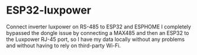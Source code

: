 # ESP32-luxpower
Connect inverter luxpower on RS-485 to ESP32 and ESPHOME
I completely bypassed the dongle issue by connecting a MAX485 and then an ESP32 to the Luxpower RJ-45 port, so I have my data locally without any problems and without having to rely on third-party Wi-Fi.
